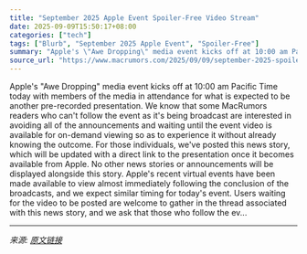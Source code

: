 ```yaml
---
title: "September 2025 Apple Event Spoiler-Free Video Stream"
date: 2025-09-09T15:50:17+08:00
categories: ["tech"]
tags: ["Blurb", "September 2025 Apple Event", "Spoiler-Free"]
summary: "Apple's \"Awe Dropping\" media event kicks off at 10:00 am Pacific Time today with members of the media in attendance for what is expected to be another pre-recorded presentation. We know that some MacR"
source_url: "https://www.macrumors.com/2025/09/09/september-2025-spoiler-free/"
---
```


Apple's "Awe Dropping" media event kicks off at 10:00 am Pacific Time today with members of the media in attendance for what is expected to be another pre-recorded presentation. We know that some MacRumors readers who can't follow the event as it's being broadcast are interested in avoiding all of the announcements and waiting until the event video is available for on-demand viewing so as to experience it without already knowing the outcome. For those individuals, we've posted this news story, which will be updated with a direct link to the presentation once it becomes available from Apple. No other news stories or announcements will be displayed alongside this story. Apple's recent virtual events have been made available to view almost immediately following the conclusion of the broadcasts, and we expect similar timing for today's event. Users waiting for the video to be posted are welcome to gather in the thread associated with this news story, and we ask that those who follow the ev...

---

*来源: [原文链接](https://www.macrumors.com/2025/09/09/september-2025-spoiler-free/)*
